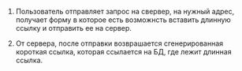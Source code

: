 1. Пользователь отправляет запрос на свервер, на нужный адрес, получает форму
в которое есть возможнсть вставить длинную ссылку и отправить ее на сервер.

2. От сервера, после отправки возврашается сгенерированная короткая ссылка,
которая ссылается на БД, где лежит длинная ссылка.

